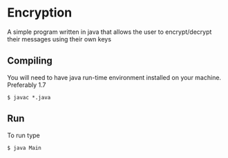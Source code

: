 # Encryption #

A simple program written in java that allows the user to encrypt/decrypt their messages using their own keys

## Compiling ##
You will need to have java run-time environment installed on your machine. Preferably 1.7

`$ javac *.java`

## Run ##
To run type

`$ java Main`
